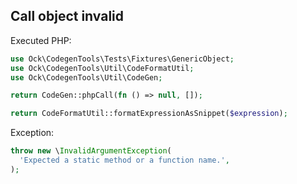 ## Call object invalid

Executed PHP:

```php
use Ock\CodegenTools\Tests\Fixtures\GenericObject;
use Ock\CodegenTools\Util\CodeFormatUtil;
use Ock\CodegenTools\Util\CodeGen;

return CodeGen::phpCall(fn () => null, []);

return CodeFormatUtil::formatExpressionAsSnippet($expression);
```

Exception:

```php
throw new \InvalidArgumentException(
  'Expected a static method or a function name.',
);
```
